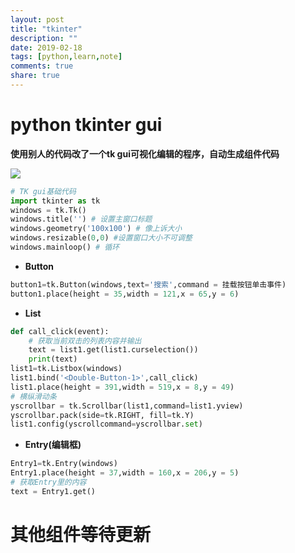 ```yaml
---
layout: post
title: "tkinter"
description: ""
date: 2019-02-18
tags: [python,learn,note]
comments: true
share: true
---
```



# python tkinter gui

**使用别人的代码改了一个tk gui可视化编辑的程序，自动生成组件代码**

![](https://gitee.com/hkslover/blog_img/raw/master/20190218151219.png)

```python
# TK gui基础代码
import tkinter as tk
windows = tk.Tk()
windows.title('') # 设置主窗口标题
windows.geometry('100x100') # 像上诉大小
windows.resizable(0,0) #设置窗口大小不可调整
windows.mainloop() # 循环
```
- **Button**
```python
button1=tk.Button(windows,text='搜索',command = 挂载按钮单击事件)
button1.place(height = 35,width = 121,x = 65,y = 6)
```
- **List**
```python
def call_click(event):
    # 获取当前双击的列表内容并输出
    text = list1.get(list1.curselection())
    print(text)
list1=tk.Listbox(windows)
list1.bind('<Double-Button-1>',call_click)
list1.place(height = 391,width = 519,x = 8,y = 49)
# 横纵滑动条
yscrollbar = tk.Scrollbar(list1,command=list1.yview)
yscrollbar.pack(side=tk.RIGHT, fill=tk.Y)
list1.config(yscrollcommand=yscrollbar.set)
```
- **Entry(编辑框)**
```python
Entry1=tk.Entry(windows)
Entry1.place(height = 37,width = 160,x = 206,y = 5)
# 获取Entry里的内容
text = Entry1.get()
```


# 其他组件等待更新

